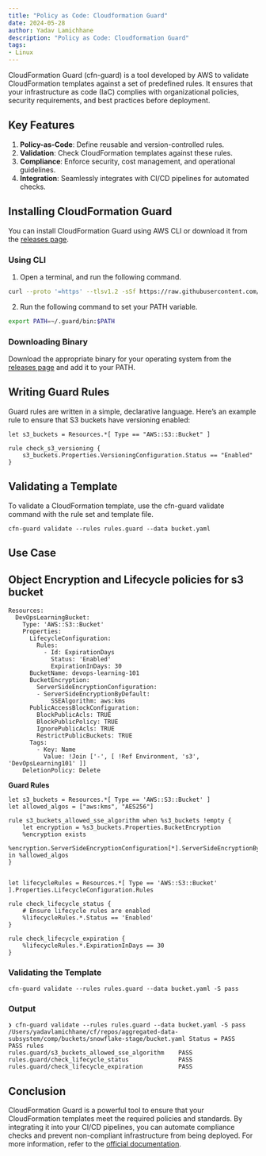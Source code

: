 ```yaml
---
title: "Policy as Code: Cloudformation Guard"
date: 2024-05-28
author: Yadav Lamichhane
description: "Policy as Code: Cloudformation Guard"
tags:
- Linux
---
```


CloudFormation Guard (cfn-guard) is a tool developed by AWS to validate CloudFormation templates against a set of predefined rules. It ensures that your infrastructure as code (IaC) complies with organizational policies, security requirements, and best practices before deployment.

## Key Features

1. **Policy-as-Code**: Define reusable and version-controlled rules.
2. **Validation**: Check CloudFormation templates against these rules.
3. **Compliance**: Enforce security, cost management, and operational guidelines.
4. **Integration**: Seamlessly integrates with CI/CD pipelines for automated checks.

## Installing CloudFormation Guard

You can install CloudFormation Guard using AWS CLI or download it from the [releases page](https://github.com/aws-cloudformation/cloudformation-guard/releases).

### Using CLI

1. Open a terminal, and run the following command.
```bash
curl --proto '=https' --tlsv1.2 -sSf https://raw.githubusercontent.com/aws-cloudformation/cloudformation-guard/main/install-guard.sh | sh
```

2. Run the following command to set your PATH variable.
```bash
export PATH=~/.guard/bin:$PATH
```

### Downloading Binary

Download the appropriate binary for your operating system from the [releases page](https://github.com/aws-cloudformation/cloudformation-guard/releases) and add it to your PATH.

## Writing Guard Rules

Guard rules are written in a simple, declarative language. Here’s an example rule to ensure that S3 buckets have versioning enabled:

```
let s3_buckets = Resources.*[ Type == "AWS::S3::Bucket" ]

rule check_s3_versioning {
    s3_buckets.Properties.VersioningConfiguration.Status == "Enabled"
}
```

## Validating a Template

To validate a CloudFormation template, use the cfn-guard validate command with the rule set and template file.

```
cfn-guard validate --rules rules.guard --data bucket.yaml
```

## **Use Case**

## Object Encryption and Lifecycle policies for s3 bucket

```
Resources:
  DevOpsLearningBucket:
    Type: 'AWS::S3::Bucket'
    Properties:
      LifecycleConfiguration:
        Rules:
          - Id: ExpirationDays
            Status: 'Enabled'
            ExpirationInDays: 30
      BucketName: devops-learning-101
      BucketEncryption:
        ServerSideEncryptionConfiguration:
        - ServerSideEncryptionByDefault:
            SSEAlgorithm: aws:kms
      PublicAccessBlockConfiguration:
        BlockPublicAcls: TRUE
        BlockPublicPolicy: TRUE
        IgnorePublicAcls: TRUE
        RestrictPublicBuckets: TRUE
      Tags:
        - Key: Name
          Value: !Join ['-', [ !Ref Environment, 's3', 'DevOpsLearning101' ]]
    DeletionPolicy: Delete
```

**Guard Rules**

```
let s3_buckets = Resources.*[ Type == 'AWS::S3::Bucket' ]
let allowed_algos = ["aws:kms", "AES256"]

rule s3_buckets_allowed_sse_algorithm when %s3_buckets !empty {
    let encryption = %s3_buckets.Properties.BucketEncryption
    %encryption exists
    %encryption.ServerSideEncryptionConfiguration[*].ServerSideEncryptionByDefault.SSEAlgorithm in %allowed_algos
}


let lifecycleRules = Resources.*[ Type == 'AWS::S3::Bucket' ].Properties.LifecycleConfiguration.Rules

rule check_lifecycle_status {
    # Ensure lifecycle rules are enabled
    %lifecycleRules.*.Status == 'Enabled'
}

rule check_lifecycle_expiration {
    %lifecycleRules.*.ExpirationInDays == 30
}
```

### Validating the Template

```
cfn-guard validate --rules rules.guard --data bucket.yaml -S pass
```

### Output

```
❯ cfn-guard validate --rules rules.guard --data bucket.yaml -S pass
/Users/yadavlamichhane/cf/repos/aggregated-data-subsystem/comp/buckets/snowflake-stage/bucket.yaml Status = PASS
PASS rules
rules.guard/s3_buckets_allowed_sse_algorithm    PASS
rules.guard/check_lifecycle_status              PASS
rules.guard/check_lifecycle_expiration          PASS

```

## Conclusion

CloudFormation Guard is a powerful tool to ensure that your CloudFormation templates meet the required policies and standards. By integrating it into your CI/CD pipelines, you can automate compliance checks and prevent non-compliant infrastructure from being deployed. For more information, refer to the [official documentation](https://github.com/aws-cloudformation/cloudformation-guard).
